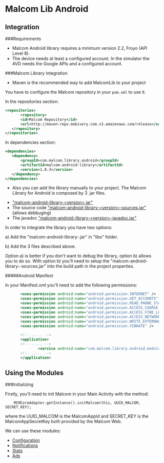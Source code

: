 Malcom Lib Android
==============

Integration
------------


###Requirements


- Malcom Android library requires a minimum version 2.2, Froyo (API Level 8).
- The device needs at least a configured account. In the simulator the AVD needs the Google APIs and a configured account.


###Malcom Library integration

* Maven is the recommended way to add MalcomLib to your project
 
 You have to configure the Malcom repository in your `pom.xml` to use it.

 In the repositories section:
 ```xml
<repositories>
        <repository>
		<id>Malcom Repository</id>
		<url>http://maven-repo.mobivery.com.s3.amazonaws.com/release</url>
	</repository>
</repositories>
```

 In dependencies section:
 ```xml
 <dependencies>
 	<dependency>
		<groupId>com.malcom.library.android</groupId>
		<artifactId>malcom-android-library</artifactId>
		<version>1.0.3</version>
	</dependency>
 </dependencies>
```

* Also you can add the library manually to your project. The Malcom Library for Android is composed by 3 .jar files.
 - ["malcom-android-library-&lt;version&gt;.jar"](http://maven-repo.mobivery.com.s3.amazonaws.com/release/com/malcom/library/android/malcom-android-library/1.0.3/malcom-android-library-1.0.3.jar)
 - The source code ["malcom-android-library-&lt;version&gt;-sources.jar"](http://maven-repo.mobivery.com.s3.amazonaws.com/release/com/malcom/library/android/malcom-android-library/1.0.3/malcom-android-library-1.0.3-sources.jar
) (allows debbuging)
 - The javadoc ["malcom-android-library-&lt;version&gt;-javadoc.jar"](http://maven-repo.mobivery.com.s3.amazonaws.com/release/com/malcom/library/android/malcom-android-library/1.0.3/malcom-android-library-1.0.3-javadoc.jar)

 In order to integrate the library you have two options:

 a) Add the "malcom-android-library-<version>.jar" in "libs" folder.
 
 b) Add the 3 files described above.

 Option a) is better if you don't want to debug the library, option b) allows you to do so. With option b) you'll need to setup the "malcom-android-library-<version>-sources.jar" into the build path in the project properties.



#####Android Manifest 

In your Manifest.xml you'll need to add the following permissions:
 ```xml
        <uses-permission android:name="android.permission.INTERNET" />
        <uses-permission android:name="android.permission.GET_ACCOUNTS" />
        <uses-permission android:name="android.permission.READ_PHONE_STATE" />
        <uses-permission android:name="android.permission.ACCESS_COARSE_LOCATION" />
        <uses-permission android:name="android.permission.ACCESS_FINE_LOCATION" />
        <uses-permission android:name="android.permission.ACCESS_NETWORK_STATE" />
        <uses-permission android:name="android.permission.WRITE_EXTERNAL_STORAGE" />
        <uses-permission android:name="android.permission.VIBRATE" />
        
        <!-- ..... -->
        <application>
        <!-- ..... -->
                <service android:name="com.malcom.library.android.module.stats.services.PendingBeaconsDeliveryService" />
        <!-- ..... -->
        </application>
```


Using the Modules
------------

###Initializing

Firstly, you'll need to init Malcom in your Main Activity with the method:

        MCMCoreAdapter.getInstance().initMalcom(this, UUID_MALCOM, SECRET_KEY);
        
where the UUID_MALCOM is the MalcomAppId and SECRET_KEY is the MalcomAppSecretKey both provided by the Malcom Web.


We can use these modules:

* [Configuration](https://github.com/MyMalcom/malcom-lib-android/wiki/Configuration)
* [Notifications](https://github.com/MyMalcom/malcom-lib-android/wiki/Notifications)
* [Stats](https://github.com/MyMalcom/malcom-lib-android/wiki/Stats)	
* [Ads](https://github.com/MyMalcom/malcom-lib-android/wiki/Ads)	

